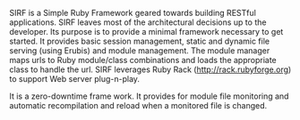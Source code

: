 SIRF is a Simple Ruby Framework geared towards building RESTful applications. SIRF leaves most of the architectural decisions up to the developer. Its purpose is to provide a minimal framework necessary to get started. It provides basic session management, static and dynamic file serving (using Erubis) and module management. The module manager maps urls to Ruby module/class combinations and loads the appropriate class to handle the url. SIRF leverages Ruby Rack (http://rack.rubyforge.org) to support Web server plug-n-play.

It is a zero-downtime frame work. It provides for module file monitoring and automatic recompilation and reload when a monitored file is changed.
